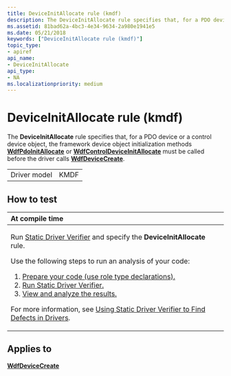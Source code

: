 ```yaml
---
title: DeviceInitAllocate rule (kmdf)
description: The DeviceInitAllocate rule specifies that, for a PDO device or a control device object, the framework device object initialization methods WdfPdoInitAllocate or WdfControlDeviceInitAllocate must be called before the driver calls WdfDeviceCreate.
ms.assetid: 81bad62a-4bc3-4e34-9634-2a980e1941e5
ms.date: 05/21/2018
keywords: ["DeviceInitAllocate rule (kmdf)"]
topic_type:
- apiref
api_name:
- DeviceInitAllocate
api_type:
- NA
ms.localizationpriority: medium
---
```


# DeviceInitAllocate rule (kmdf)


The **DeviceInitAllocate** rule specifies that, for a PDO device or a control device object, the framework device object initialization methods [**WdfPdoInitAllocate**](https://docs.microsoft.com/windows-hardware/drivers/ddi/wdfpdo/nf-wdfpdo-wdfpdoinitallocate) or [**WdfControlDeviceInitAllocate**](https://docs.microsoft.com/windows-hardware/drivers/ddi/wdfcontrol/nf-wdfcontrol-wdfcontroldeviceinitallocate) must be called before the driver calls [**WdfDeviceCreate**](https://docs.microsoft.com/windows-hardware/drivers/ddi/wdfdevice/nf-wdfdevice-wdfdevicecreate).

|              |      |
|--------------|------|
| Driver model | KMDF |

How to test
-----------

<table>
<colgroup>
<col width="100%" />
</colgroup>
<thead>
<tr class="header">
<th align="left">At compile time</th>
</tr>
</thead>
<tbody>
<tr class="odd">
<td align="left"><p>Run <a href="https://docs.microsoft.com/windows-hardware/drivers/devtest/static-driver-verifier" data-raw-source="[Static Driver Verifier](https://docs.microsoft.com/windows-hardware/drivers/devtest/static-driver-verifier)">Static Driver Verifier</a> and specify the <strong>DeviceInitAllocate</strong> rule.</p>
Use the following steps to run an analysis of your code:
<ol>
<li><a href="https://docs.microsoft.com/windows-hardware/drivers/devtest/using-static-driver-verifier-to-find-defects-in-drivers#preparing-your-source-code" data-raw-source="[Prepare your code (use role type declarations).](https://docs.microsoft.com/windows-hardware/drivers/devtest/using-static-driver-verifier-to-find-defects-in-drivers#preparing-your-source-code)">Prepare your code (use role type declarations).</a></li>
<li><a href="https://docs.microsoft.com/windows-hardware/drivers/devtest/using-static-driver-verifier-to-find-defects-in-drivers#running-static-driver-verifier" data-raw-source="[Run Static Driver Verifier.](https://docs.microsoft.com/windows-hardware/drivers/devtest/using-static-driver-verifier-to-find-defects-in-drivers#running-static-driver-verifier)">Run Static Driver Verifier.</a></li>
<li><a href="https://docs.microsoft.com/windows-hardware/drivers/devtest/using-static-driver-verifier-to-find-defects-in-drivers#viewing-and-analyzing-the-results" data-raw-source="[View and analyze the results.](https://docs.microsoft.com/windows-hardware/drivers/devtest/using-static-driver-verifier-to-find-defects-in-drivers#viewing-and-analyzing-the-results)">View and analyze the results.</a></li>
</ol>
<p>For more information, see <a href="https://docs.microsoft.com/windows-hardware/drivers/devtest/using-static-driver-verifier-to-find-defects-in-drivers" data-raw-source="[Using Static Driver Verifier to Find Defects in Drivers](https://docs.microsoft.com/windows-hardware/drivers/devtest/using-static-driver-verifier-to-find-defects-in-drivers)">Using Static Driver Verifier to Find Defects in Drivers</a>.</p></td>
</tr>
</tbody>
</table>

Applies to
----------

[**WdfDeviceCreate**](https://docs.microsoft.com/windows-hardware/drivers/ddi/wdfdevice/nf-wdfdevice-wdfdevicecreate)
 

 





